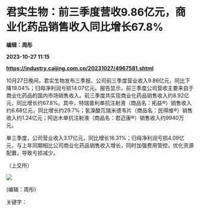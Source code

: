 # 君实生物：前三季度营收9.86亿元，商业化药品销售收入同比增长67.8%
**编辑：周彤**

**2023-10-27 11:15**

**https://industry.caijing.com.cn/20231027/4967581.shtml**

10月27日晚间，君实生物发布三季报。公司前三季度营业收入9.86亿元，同比下降19.04%；归母净利润亏损14.07亿元。报告显示，前三季度公司营收主要来自于商业化药品的国内市场销售收入。前三季度共实现商业化药品销售收入约8.92亿元，同比增长约67.8%。其中，特瑞普利单抗注射液（商品名：拓益®）销售收入约6.68亿元，同比增长约29.7%；氢溴酸氘瑞米德韦片（商品名：民得维®）销售收入约1.24亿元；阿达木单抗注射液（商品名：君迈康®）销售收入约9940万元。

单三季度，公司营业收入3.17亿元，同比增长16.31%；归母净利润亏损4.09亿元，与上年同期相比公司商业化药品销售收入增长，同时加强费用管控，优化资源配置，导致亏损减少。

（上交所）

![](https://tx1.cdn.caijing.com.cn/2014-03-27/114048455.jpg)

(编辑：周彤)

关键字：